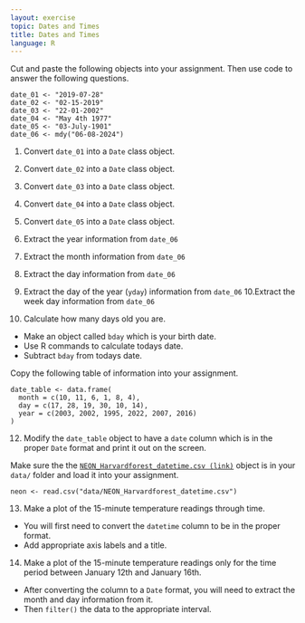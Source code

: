 ```yaml
---
layout: exercise
topic: Dates and Times
title: Dates and Times
language: R
---
```


Cut and paste the following objects into your assignment. Then use code to answer the following questions. 

```
date_01 <- "2019-07-28"
date_02 <- "02-15-2019"
date_03 <- "22-01-2002"
date_04 <- "May 4th 1977"
date_05 <- "03-July-1901"
date_06 <- mdy("06-08-2024")
```

1. Convert `date_01` into a `Date` class object.  
2. Convert `date_02` into a `Date` class object. 
3. Convert `date_03` into a `Date` class object. 
4. Convert `date_04` into a `Date` class object. 
5. Convert `date_05` into a `Date` class object. 
6. Extract the year information from `date_06`  
7. Extract the month information from `date_06`   
8. Extract the day information from `date_06`  
9. Extract the day of the year (`yday`) information from `date_06`
10.Extract the week day information from `date_06`  

11. Calculate how many days old you are.  
  * Make an object called `bday` which is your birth date.  
  * Use R commands to calculate todays date.  
  * Subtract `bday` from todays date. 


Copy the following table of information into your assignment.  
```
date_table <- data.frame(
  month = c(10, 11, 6, 1, 8, 4),
  day = c(17, 28, 19, 30, 10, 14),
  year = c(2003, 2002, 1995, 2022, 2007, 2016)
)
``` 

12. Modify the `date_table` object to have a `date` column which is in the proper `Date` format and print it out on the screen.  

Make sure the the [`NEON_Harvardforest_datetime.csv (link)`](https://jpomz.github.io/ENVS396-FA-2024/data/NEON_Harvardforest_datetime.csv) object is in your `data/` folder and load it into your assignment.  

```
neon <- read.csv("data/NEON_Harvardforest_datetime.csv")
```

13. Make a plot of the 15-minute temperature readings through time.  
  * You will first need to convert the `datetime` column to be in the proper format.  
  * Add appropriate axis labels and a title.  

14. Make a plot of the 15-minute temperature readings only for the time period between January 12th and January 16th.  
  * After converting the column to a `Date` format, you will need to extract the month and day information from it.  
  * Then `filter()` the data to the appropriate interval.  

